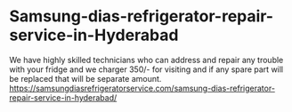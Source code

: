 # Samsung-dias-refrigerator-repair-service-in-Hyderabad
We have highly skilled technicians who can address and repair any trouble with your fridge and we charger 350/- for visiting and if any spare part will be replaced that will be separate amount.   https://samsungdiasrefrigeratorservice.com/samsung-dias-refrigerator-repair-service-in-hyderabad/
